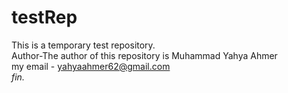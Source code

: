 # testRep
This is a temporary test repository.
<br>
Author-The author of this repository is Muhammad Yahya Ahmer
<br>
my email - yahyaahmer62@gmail.com <br><i>fin.</i>
